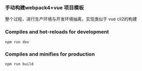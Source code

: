 ### 手动构建webpack4+vue 项目模板 

整个过程，进行生产环境与开发环境抽离，实现类似于 vue cli2的构建


### Compiles and hot-reloads for development
```
npm run dev
```

### Compiles and minifies for production
```
npm run build
```



